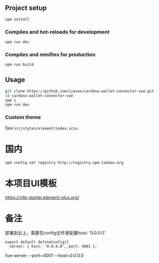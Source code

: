 ## Project setup

```bash
npm install
```

### Compiles and hot-reloads for development

```bash
npm run dev
```

### Compiles and minifies for production

```bash
npm run build
```

## Usage

```bash
git clone https://github.com/zjavax/cardano-wallet-connector-vue.git
cd cardano-wallet-connector-vue
npm i
npm run dev
```

### Custom theme

See `src/styles/element/index.scss`.

# 国内

```
npm config set registry http://registry.npm.taobao.org
```

# 本项目UI模板

https://vite-starter.element-plus.org/

# 备注

部署到云上，需要在config文件里配置host: '0.0.0.0'

```
export default defineConfig({
  server: { host: '0.0.0.0', port: 4001 },
```

live-server --port=4001 --host=0.0.0.0
